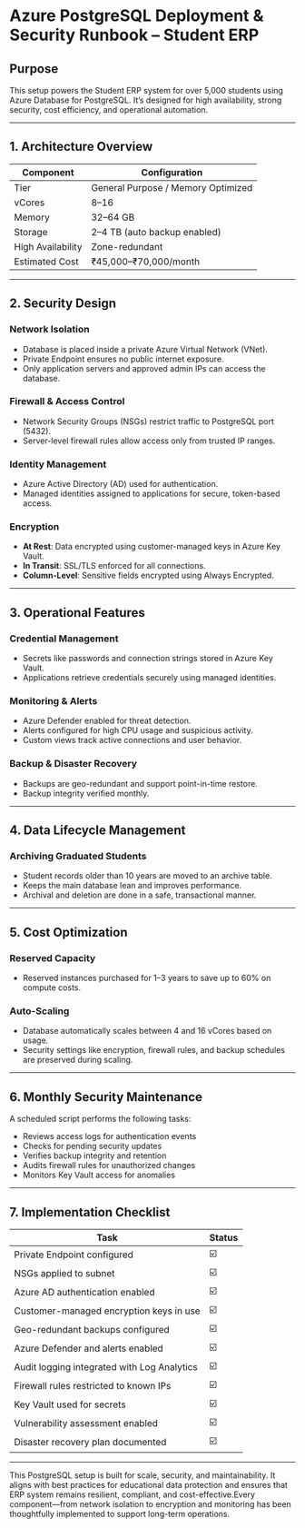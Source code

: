 #  Azure PostgreSQL Deployment & Security Runbook – Student ERP

##  Purpose
This setup powers the Student ERP system for over 5,000 students using Azure Database for PostgreSQL. It’s designed for high availability, strong security, cost efficiency, and operational automation.

---

## 1. Architecture Overview

| Component         | Configuration                          |
|------------------|----------------------------------------|
| Tier             | General Purpose / Memory Optimized     |
| vCores           | 8–16                                   |
| Memory           | 32–64 GB                               |
| Storage          | 2–4 TB (auto backup enabled)           |
| High Availability| Zone-redundant                         |
| Estimated Cost   | ₹45,000–₹70,000/month                  |

---

##  2. Security Design

### Network Isolation
- Database is placed inside a private Azure Virtual Network (VNet).
- Private Endpoint ensures no public internet exposure.
- Only application servers and approved admin IPs can access the database.

### Firewall & Access Control
- Network Security Groups (NSGs) restrict traffic to PostgreSQL port (5432).
- Server-level firewall rules allow access only from trusted IP ranges.

### Identity Management
- Azure Active Directory (AD) used for authentication.
- Managed identities assigned to applications for secure, token-based access.

### Encryption
- **At Rest**: Data encrypted using customer-managed keys in Azure Key Vault.
- **In Transit**: SSL/TLS enforced for all connections.
- **Column-Level**: Sensitive fields encrypted using Always Encrypted.

---

##  3. Operational Features

### Credential Management
- Secrets like passwords and connection strings stored in Azure Key Vault.
- Applications retrieve credentials securely using managed identities.

### Monitoring & Alerts
- Azure Defender enabled for threat detection.
- Alerts configured for high CPU usage and suspicious activity.
- Custom views track active connections and user behavior.

### Backup & Disaster Recovery
- Backups are geo-redundant and support point-in-time restore.
- Backup integrity verified monthly.

---

## 4. Data Lifecycle Management

### Archiving Graduated Students
- Student records older than 10 years are moved to an archive table.
- Keeps the main database lean and improves performance.
- Archival and deletion are done in a safe, transactional manner.

---

##  5. Cost Optimization

### Reserved Capacity
- Reserved instances purchased for 1–3 years to save up to 60% on compute costs.

### Auto-Scaling
- Database automatically scales between 4 and 16 vCores based on usage.
- Security settings like encryption, firewall rules, and backup schedules are preserved during scaling.

---

##  6. Monthly Security Maintenance

A scheduled script performs the following tasks:
- Reviews access logs for authentication events
- Checks for pending security updates
- Verifies backup integrity and retention
- Audits firewall rules for unauthorized changes
- Monitors Key Vault access for anomalies

---

##  7. Implementation Checklist

| Task                                      | Status |
|-------------------------------------------|--------|
| Private Endpoint configured               | ☑️     |
| NSGs applied to subnet                    | ☑️     |
| Azure AD authentication enabled           | ☑️     |
| Customer-managed encryption keys in use   | ☑️     |
| Geo-redundant backups configured          | ☑️     |
| Azure Defender and alerts enabled         | ☑️     |
| Audit logging integrated with Log Analytics| ☑️     |
| Firewall rules restricted to known IPs    | ☑️     |
| Key Vault used for secrets                | ☑️     |
| Vulnerability assessment enabled          | ☑️     |
| Disaster recovery plan documented         | ☑️     |

---


This PostgreSQL setup is built for scale, security, and maintainability. It aligns with best practices for educational data protection and ensures that ERP system remains resilient, compliant, and cost-effective.Every component—from network isolation to encryption and monitoring has been thoughtfully implemented to support long-term operations.
